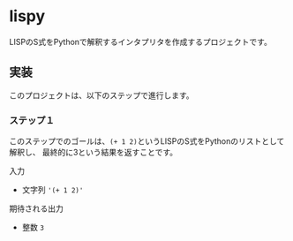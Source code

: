 # lispy

LISPのS式をPythonで解釈するインタプリタを作成するプロジェクトです。

## 実装

このプロジェクトは、以下のステップで進行します。

### ステップ１

このステップでのゴールは、`(+ 1 2)`というLISPのS式をPythonのリストとして解釈し、
最終的に3という結果を返すことです。

入力
- 文字列 `'(+ 1 2)'`

期待される出力
- 整数 `3`